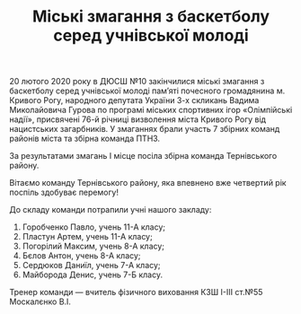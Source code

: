 ﻿---
title: Міські змагання з баскетболу серед учнівської молоді
---

20 лютого 2020 року в ДЮСШ №10 закінчилися міські змагання з баскетболу серед учнівської молоді пам’яті почесного громадянина м. Кривого Рогу, народного депутата України 3-х скликань Вадима Миколайовича Гурова по програмі міських спортивних ігор «Олімпійські надії», присвячені 76-й річниці визволення міста Кривого Рогу від нацистських загарбників. У змаганнях брали участь 7 збірних команд районів міста та збірна команда ПТНЗ.

За результатами змагань I місце посіла збірна команда Тернівського району.

Вітаємо команду Тернівського району, яка впевнено вже четвертий рік поспіль здобуває перемогу!

До складу команди потрапили учні нашого закладу:

1. Горобченко Павло, учень 11-А класу;
2. Пластун Артем, учень 11-А класу;
3. Погорілий Максим, учень 8-А класу;
4. Бєлов Антон, учень 8-А класу;
5. Сердюков Даниїл, учень 7-А класу;
6. Майборода Денис, учень 7-Б класу.

Тренер команди — вчитель фізичного виховання КЗШ І-ІІІ ст.№55 Москалєнко В.І.

<slideshow></slideshow>
